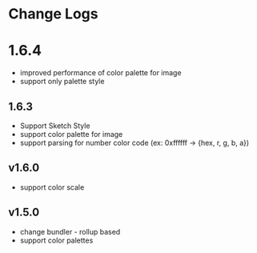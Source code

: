 
# Change Logs 

# 1.6.4
* improved performance of color palette for image
* support only palette style 

## 1.6.3 
* Support Sketch Style 
* support color palette for image 
* support parsing for number color code (ex: 0xffffff ->  {hex, r, g, b, a})

## v1.6.0 
* support color scale 

## v1.5.0 
* change bundler - rollup based   
* support color palettes 
